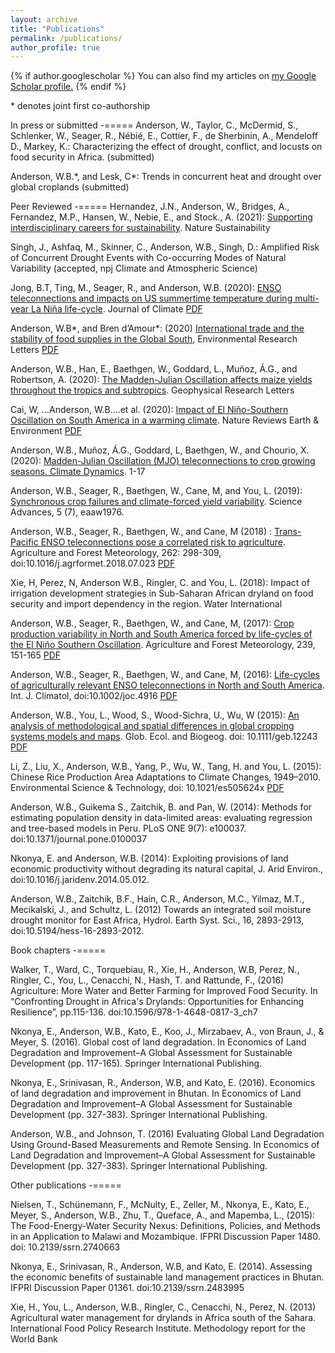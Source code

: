 ```yaml
---
layout: archive
title: "Publications"
permalink: /publications/
author_profile: true
---
```


{% if author.googlescholar %}
  You can also find my articles on <u><a href="{{author.googlescholar}}">my Google Scholar profile</a>.</u>
{% endif %}

\* denotes joint first co-authorship

In press or submitted
-=====
Anderson, W., Taylor, C., McDermid, S., Schlenker, W., Seager, R., Nébié, E., Cottier, F., de Sherbinin, A., Mendeloff D., Markey, K.: Characterizing the effect of drought, conflict, and locusts on food security in Africa. (submitted)

Anderson, W.B.\*, and Lesk, C\*: Trends in concurrent heat and drought over global croplands (submitted)

Peer Reviewed
-=====
Hernandez, J.N., Anderson, W., Bridges, A., Fernandez, M.P., Hansen, W., Nebie, E., and Stock., A. (2021): [Supporting interdisciplinary careers for sustainability](https://www.nature.com/articles/s41893-020-00679-y). Nature Sustainability

Singh, J., Ashfaq, M., Skinner, C., Anderson, W.B., Singh, D.: Amplified Risk of Concurrent Drought Events with Co-occurring Modes of Natural Variability (accepted, npj Climate and Atmospheric Science)

Jong, B.T, Ting, M., Seager, R., and Anderson, W.B. (2020): [ENSO teleconnections and impacts on US summertime temperature during multi-year La Niña life-cycle](https://journals.ametsoc.org/doi/abs/10.1175/JCLI-D-19-0701.1). Journal of Climate [PDF](https://WestonAnderson.github.io/files/2020-Jong.pdf)

Anderson, W.B\*, and Bren d’Amour\*: (2020) [International trade and the stability of food supplies in the Global South](https://iopscience.iop.org/article/10.1088/1748-9326/ab832f), Environmental Research Letters [PDF](https://WestonAnderson.github.io/files/2020_Bren_d’Amour+Anderson_ERL.pdf)

Anderson, W.B., Han, E., Baethgen, W., Goddard, L., Muñoz, Á.G., and Robertson, A. (2020): [The Madden-Julian Oscillation affects maize yields throughout the tropics and subtropics](https://agupubs.onlinelibrary.wiley.com/doi/abs/10.1029/2020GL087004). Geophysical Research Letters

Cai, W, …Anderson, W.B….et al. (2020): [Impact of El Niño-Southern Oscillation on South America in a warming climate](https://www.nature.com/articles/s43017-020-0040-3?proof=trueHere). Nature Reviews Earth & Environment [PDF](https://WestonAnderson.github.io/files/2020-cai_ENSO_SA.pdf)

Anderson, W.B., Muñoz, Á.G., Goddard, L, Baethgen, W., and Chourio, X. (2020): [Madden-Julian Oscillation (MJO) teleconnections to crop growing seasons. Climate Dynamics](https://doi.org/10.1007/s00382-019-05109-0). 1-17

Anderson, W.B., Seager, R., Baethgen, W., Cane, M, and You, L. (2019): [Synchronous crop failures and climate-forced yield variability](https://advances.sciencemag.org/content/5/7/eaaw1976). Science Advances, 5 (7), eaaw1976.

Anderson, W.B., Seager, R., Baethgen, W., and Cane, M (2018) : [Trans-Pacific ENSO teleconnections pose a correlated risk to agriculture](https://www.sciencedirect.com/science/article/abs/pii/S0168192318302454). Agriculture and Forest Meteorology, 262: 298-309, doi:10.1016/j.agrformet.2018.07.023 [PDF](https://WestonAnderson.github.io/files/Anderson2018transpacific.pdf)

Xie, H, Perez, N, Anderson W.B., Ringler, C. and You, L. (2018): Impact of irrigation development strategies in Sub-Saharan African dryland on food security and import dependency in the region. Water International

Anderson, W.B., Seager, R., Baethgen, W., and Cane, M, (2017): [Crop production variability in North and South America forced by life-cycles of the El Niño Southern Oscillation](https://www.sciencedirect.com/science/article/abs/pii/S0168192317301132). Agriculture and Forest Meteorology, 239, 151-165 [PDF](https://WestonAnderson.github.io/files/Anderson2017crop.pdf)

Anderson, W.B., Seager, R., Baethgen, W., and Cane, M, (2016): [Life-cycles of agriculturally relevant ENSO teleconnections in North and South America](https://rmets.onlinelibrary.wiley.com/doi/abs/10.1002/joc.4916). Int. J. Climatol, doi:10.1002/joc.4916 [PDF](https://WestonAnderson.github.io/files/Anderson2016lifecycles.pdf)

Anderson, W.B., You, L., Wood, S., Wood-Sichra, U., Wu, W (2015): [An analysis of methodological and spatial differences in global cropping systems models and maps](https://onlinelibrary.wiley.com/doi/abs/10.1111/geb.12243). Glob. Ecol. and Biogeog. doi: 10.1111/geb.12243 [PDF](https://WestonAnderson.github.io/files/Anderson2014maps.pdf)

Li, Z., Liu, X., Anderson, W.B., Yang, P., Wu, W., Tang, H. and You, L. (2015): Chinese Rice Production Area Adaptations to Climate Changes, 1949–2010. Environmental Science & Technology, doi: 10.1021/es505624x [PDF](https://WestonAnderson.github.io/files/Li2015Rice.pdf)

Anderson, W.B., Guikema S., Zaitchik, B. and Pan, W. (2014): Methods for estimating population density in data-limited areas: evaluating regression and tree-based models in Peru. PLoS ONE 9(7): e100037. doi:10.1371/journal.pone.0100037

Nkonya, E. and Anderson, W.B. (2014): Exploiting provisions of land economic productivity without degrading its natural capital, J. Arid Environ., doi:10.1016/j.jaridenv.2014.05.012.

Anderson, W.B., Zaitchik, B.F., Hain, C.R., Anderson, M.C., Yilmaz, M.T., Mecikalski, J., and Schultz, L. (2012) Towards an integrated soil moisture drought monitor for East Africa, Hydrol. Earth Syst. Sci., 16, 2893-2913, doi:10.5194/hess-16-2893-2012.


Book chapters
-=====

Walker, T., Ward, C., Torquebiau, R., Xie, H., Anderson, W.B, Perez, N., Ringler, C., You, L., Cenacchi, N., Hash, T. and Rattunde, F., (2016) Agriculture: More Water and Better Farming for Improved Food Security. In “Confronting Drought in Africa's Drylands: Opportunities for Enhancing Resilience”, pp.115-136. doi:10.1596/978-1-4648-0817-3_ch7

Nkonya, E., Anderson, W.B., Kato, E., Koo, J., Mirzabaev, A., von Braun, J., & Meyer, S. (2016). Global cost of land degradation. In Economics of Land Degradation and Improvement–A Global Assessment for Sustainable Development (pp. 117-165). Springer International Publishing.

Nkonya, E., Srinivasan, R., Anderson, W.B, and Kato, E. (2016). Economics of land degradation and improvement in Bhutan. In Economics of Land Degradation and Improvement–A Global Assessment for Sustainable Development (pp. 327-383). Springer International Publishing.

Anderson, W.B., and Johnson, T. (2016) Evaluating Global Land Degradation Using Ground-Based Measurements and Remote Sensing. In Economics of Land Degradation and Improvement–A Global Assessment for Sustainable Development (pp. 327-383). Springer International Publishing.

Other publications
-=====

Nielsen, T., Schünemann, F., McNulty, E., Zeller, M., Nkonya, E., Kato, E., Meyer, S., Anderson, W.B., Zhu, T., Queface, A., and Mapemba, L., (2015): The Food-Energy-Water Security Nexus: Definitions, Policies, and Methods in an Application to Malawi and Mozambique. IFPRI Discussion Paper 1480. doi: 10.2139/ssrn.2740663

Nkonya, E., Srinivasan, R., Anderson, W.B, and Kato, E. (2014). Assessing the economic benefits of sustainable land management practices in Bhutan. IFPRI Discussion Paper 01361. doi:10.2139/ssrn.2483995

Xie, H., You, L., Anderson, W.B., Ringler, C., Cenacchi, N., Perez, N. (2013) Agricultural water management for drylands in Africa south of the Sahara. International Food Policy Research Institute. Methodology report for the World Bank

